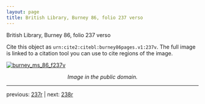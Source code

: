 ```yaml
---
layout: page
title: British Library, Burney 86, folio 237 verso
---
```


British Library, Burney 86, folio 237 verso

Cite this object as `urn:cite2:citebl:burney86pages.v1:237v`.  The full image is linked to a citation tool you can use to cite regions of the image.

[![burney_ms_86_f237v](http://www.homermultitext.org/iipsrv?IIIF=/project/homer/pyramidal/deepzoom/citebl/burney86imgs/v1/burney_ms_86_f237v.tif/full/800,/0/default.jpg)](http://www.homermultitext.org/ict2/?urn=urn:cite2:citebl:burney86imgs.v1:burney_ms_86_f237v) 

<p style="text-align: center; font-style: italic;">Image in the public domain.</p>

---

previous: [237r](../237r/) | next: [238r](../238r/)